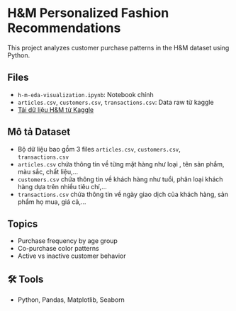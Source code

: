 # H&M Personalized Fashion Recommendations

This project analyzes customer purchase patterns in the H&M dataset using Python.

## Files
- `h-m-eda-visualization.ipynb`: Notebook chính
- `articles.csv`, `customers.csv`, `transactions.csv`: Data raw từ kaggle
- [Tải dữ liệu H&M từ Kaggle](https://www.kaggle.com/competitions/h-and-m-personalized-fashion-recommendations/data)
## Mô tả Dataset 
- Bộ dữ liệu bao gồm 3 files `articles.csv`, `customers.csv`, `transactions.csv`
- `articles.csv` chứa thông tin về từng mặt hàng như loại , tên sản phẩm, màu sắc, chất liệu,...
- `customers.csv` chứa thông tin về khách hàng như tuổi, phân loại khách hàng dựa trên nhiều tiêu chí,...
- `transactions.csv` chứa thông tin về ngày giao dịch của khách hàng, sản phẩm họ mua, giá cả,...

## Topics
- Purchase frequency by age group
- Co-purchase color patterns
- Active vs inactive customer behavior

## 🛠 Tools
- Python, Pandas, Matplotlib, Seaborn
